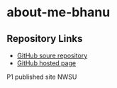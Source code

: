 # about-me-bhanu
## Repository Links
- [GitHub soure repository](https://bhanuprakashthota.github.io/about-me-bhanu/)
- [GitHub hosted page](https://github.com/BhanuprakashThota/about-me-bhanu)

P1 published site NWSU
